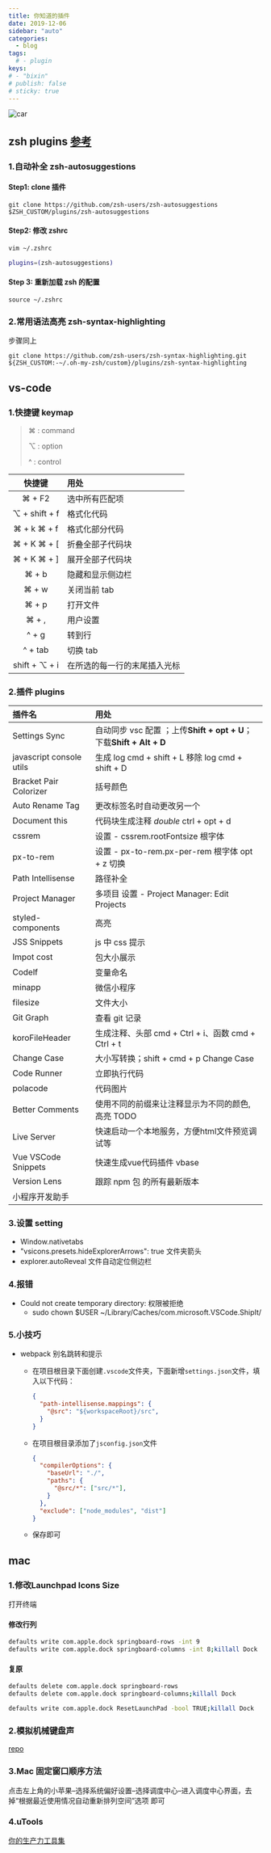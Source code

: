 ```yaml
---
title: 你知道的插件
date: 2019-12-06
sidebar: "auto"
categories:
  - blog
tags:
  # - plugin
keys:
# - "bixin"
# publish: false
# sticky: true
---
```


![car](https://i.loli.net/2019/12/09/xRCNVnABfjDOSEw.jpg)

## zsh plugins [参考](https://segmentfault.com/a/1190000013612471)

### 1.自动补全 zsh-autosuggestions

#### Step1: clone 插件

`git clone https://github.com/zsh-users/zsh-autosuggestions $ZSH_CUSTOM/plugins/zsh-autosuggestions`

#### Step2: 修改 zshrc

```sh
vim ~/.zshrc

plugins=(zsh-autosuggestions)
```

#### Step 3: 重新加载 zsh 的配置

`source ~/.zshrc`

### 2.常用语法高亮 zsh-syntax-highlighting

步骤同上

`git clone https://github.com/zsh-users/zsh-syntax-highlighting.git ${ZSH_CUSTOM:-~/.oh-my-zsh/custom}/plugins/zsh-syntax-highlighting`



## vs-code

### 1.快捷键 keymap

> ⌘ : command
>
> ⌥ : option
>
> ^ : control

|    快捷键     | 用处                         |
| :-----------: | :--------------------------- |
| ⌘ + F2 | 选中所有匹配项 |
| ⌥ + shift + f | 格式化代码 |
| ⌘ + k ⌘ + f | 格式化部分代码 |
|  ⌘ + K ⌘ + [  | 折叠全部子代码块             |
|  ⌘ + K ⌘ + ]  | 展开全部子代码块             |
|     ⌘ + b     | 隐藏和显示侧边栏             |
|     ⌘ + w     | 关闭当前 tab                 |
|     ⌘ + p     | 打开文件                     |
|     ⌘ + ,     | 用户设置                     |
|     ^ + g     | 转到行                       |
|    ^ + tab    | 切换 tab                     |
| shift + ⌥ + i | 在所选的每一行的末尾插入光标 |



### 2.插件 plugins

| 插件名                   | 用处                                                         |
| :----------------------- | :----------------------------------------------------------- |
| Settings Sync            | 自动同步 vsc 配置 ；上传**Shift + opt + U**；下载**Shift + Alt + D** |
| javascript console utils | 生成 log cmd + shift + L 移除 log cmd + shift + D            |
| Bracket Pair Colorizer   | 括号颜色                                                     |
| Auto Rename Tag          | 更改标签名时自动更改另一个                                   |
| Document this            | 代码块生成注释 _double_ ctrl + opt + d                       |
| cssrem                   | 设置 - cssrem.rootFontsize 根字体                            |
| px-to-rem                | 设置 - px-to-rem.px-per-rem 根字体 opt + z 切换              |
| Path Intellisense        | 路径补全                                                     |
| Project Manager          | 多项目 设置 - Project Manager: Edit Projects                 |
| styled-components        | 高亮                                                         |
| JSS Snippets             | js 中 css 提示                                               |
| Impot cost               | 包大小展示                                                   |
| Codelf                   | 变量命名                                                     |
| minapp                   | 微信小程序                                                   |
| filesize                 | 文件大小                                                     |
| Git Graph                | 查看 git 记录                                                |
| koroFileHeader           | 生成注释、头部 cmd + Ctrl + i、函数 cmd + Ctrl + t           |
| Change Case              | 大小写转换；shift + cmd + p Change Case                      |
| Code Runner              | 立即执行代码                                                 |
| polacode                 | 代码图片                                                     |
| Better Comments          | 使用不同的前缀来让注释显示为不同的颜色, 高亮 TODO            |
| Live Server              | 快速启动一个本地服务，方便html文件预览调试等                 |
| Vue VSCode Snippets      | 快速生成vue代码插件 vbase                                    |
| Version Lens             | 跟踪 npm 包 的所有最新版本                                   |
| 小程序开发助手           |                                                              |

### 3.设置 setting

- Window.nativetabs
- "vsicons.presets.hideExplorerArrows": true 文件夹箭头
- explorer.autoReveal 文件自动定位侧边栏

### 4.报错

- Could not create temporary directory: 权限被拒绝
  - sudo chown $USER ~/Library/Caches/com.microsoft.VSCode.ShipIt/

### 5.小技巧

- webpack 别名跳转和提示

  - 在项目根目录下面创建`.vscode`文件夹，下面新增`settings.json`文件，填入以下代码：

    ```json
    {
      "path-intellisense.mappings": {
        "@src": "${workspaceRoot}/src",
      }
    }
    ```

  - 在项目根目录添加了`jsconfig.json`文件

    ```json
    {
      "compilerOptions": {
        "baseUrl": "./",
        "paths": {
          "@src/*": ["src/*"],
        }
      },
      "exclude": ["node_modules", "dist"]
    }
    ```

  - 保存即可



## mac

### 1.修改Launchpad Icons Size

打开终端

#### 修改行列

```sh
defaults write com.apple.dock springboard-rows -int 9
defaults write com.apple.dock springboard-columns -int 8;killall Dock
```

#### 复原

```sh
defaults delete com.apple.dock springboard-rows
defaults delete com.apple.dock springboard-columns;killall Dock
```

```sh
defaults write com.apple.dock ResetLaunchPad -bool TRUE;killall Dock
```



### 2.模拟机械键盘声

[repo](https://github.com/yingDev/Tickeys)



### 3.Mac 固定窗口顺序方法
点击左上角的小苹果–选择系统偏好设置–选择调度中心–进入调度中心界面，去掉“根据最近使用情况自动重新排列空间”选项 即可



### 4.uTools
[你的生产力工具集](https://u.tools/)

<br/>
<Valine></Valine>
